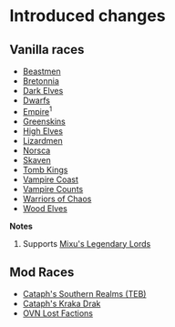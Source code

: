 # Introduced changes

## Vanilla races

* [Beastmen](factions/beastmen/README.md)
* [Bretonnia](factions/bretonnia/README.md)
* [Dark Elves](factions/dark-elves/README.md)
* [Dwarfs](factions/dwarfs/README.md)
* [Empire](factions/empire/README.md)<sup>1</sup>
* [Greenskins](factions/greenskins/README.md)
* [High Elves](factions/high-elves/README.md)
* [Lizardmen](factions/lizardmen/README.md)
* [Norsca](factions/norsca/README.md)
* [Skaven](factions/skaven/README.md)
* [Tomb Kings](factions/tomb-kings/README.md)
* [Vampire Coast](factions/vampire-coast/README.md)
* [Vampire Counts](factions/vampire-counts/README.md)
* [Warriors of Chaos](factions/warriors-of-chaos/README.md)
* [Wood Elves](factions/wood-elves/README.md)

**Notes**

1. Supports [Mixu's Legendary Lords](https://steamcommunity.com/sharedfiles/filedetails/?id=1194588998)

## Mod Races

 * [Cataph's Southern Realms (TEB)](factions/teb/README.md)
 * [Cataph's Kraka Drak](factions/kraka-drak/README.md)
 * [OVN Lost Factions](factions/ovn/README.md)